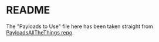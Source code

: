 # README

The "Payloads to Use" file here has been taken straight from [PayloadsAllTheThings repo](https://github.com/swisskyrepo/PayloadsAllTheThings/tree/master/Server%20Side%20Template%20Injection#jinja2---basic-injection).

